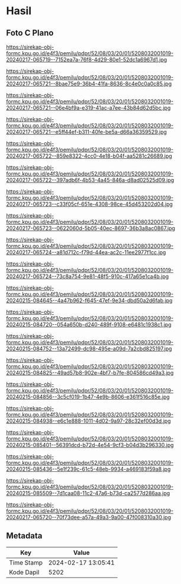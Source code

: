 # Hasil

## Foto C Plano

https://sirekap-obj-formc.kpu.go.id/e4f3/pemilu/pdpr/52/08/03/20/01/5208032001019-20240217-065719--7152ea7a-76f8-4d29-80e1-52dc1a6967d1.jpg

https://sirekap-obj-formc.kpu.go.id/e4f3/pemilu/pdpr/52/08/03/20/01/5208032001019-20240217-065721--8bae75e9-36b4-41fa-8636-8c4e0c0a0c85.jpg

https://sirekap-obj-formc.kpu.go.id/e4f3/pemilu/pdpr/52/08/03/20/01/5208032001019-20240217-065721--06e4bf9a-e319-41ac-a7ee-43b84d62d5bc.jpg

https://sirekap-obj-formc.kpu.go.id/e4f3/pemilu/pdpr/52/08/03/20/01/5208032001019-20240217-065721--e5ff44ef-b311-40fe-be5a-d66a36359529.jpg

https://sirekap-obj-formc.kpu.go.id/e4f3/pemilu/pdpr/52/08/03/20/01/5208032001019-20240217-065722--859e8322-4cc0-4e18-b04f-aa5281c26689.jpg

https://sirekap-obj-formc.kpu.go.id/e4f3/pemilu/pdpr/52/08/03/20/01/5208032001019-20240217-065722--397adb6f-4b53-4a45-846a-d8ad02525d09.jpg

https://sirekap-obj-formc.kpu.go.id/e4f3/pemilu/pdpr/52/08/03/20/01/5208032001019-20240217-065723--c33f05cf-651e-4308-98ce-45d453202d04.jpg

https://sirekap-obj-formc.kpu.go.id/e4f3/pemilu/pdpr/52/08/03/20/01/5208032001019-20240217-065723--0622060d-5b05-40ec-8697-36b3a8ac0867.jpg

https://sirekap-obj-formc.kpu.go.id/e4f3/pemilu/pdpr/52/08/03/20/01/5208032001019-20240217-065724--a81d712c-f79d-44ea-ac2c-11ee2977f1cc.jpg

https://sirekap-obj-formc.kpu.go.id/e4f3/pemilu/pdpr/52/08/03/20/01/5208032001019-20240217-065724--73c8a754-9e81-48f5-910c-417a65e1ca4b.jpg

https://sirekap-obj-formc.kpu.go.id/e4f3/pemilu/pdpr/52/08/03/20/01/5208032001019-20240215-084645--4a47b962-f645-47ef-9e34-dbd50a2d6fab.jpg

https://sirekap-obj-formc.kpu.go.id/e4f3/pemilu/pdpr/52/08/03/20/01/5208032001019-20240215-084720--054a650b-d240-489f-9108-e6481c1938c1.jpg

https://sirekap-obj-formc.kpu.go.id/e4f3/pemilu/pdpr/52/08/03/20/01/5208032001019-20240215-084752--13a72499-dc98-495e-a09d-7a2cbd825197.jpg

https://sirekap-obj-formc.kpu.go.id/e4f3/pemilu/pdpr/52/08/03/20/01/5208032001019-20240215-084825--49ad57b8-902e-4bf7-b7fe-804586cd49a3.jpg

https://sirekap-obj-formc.kpu.go.id/e4f3/pemilu/pdpr/52/08/03/20/01/5208032001019-20240215-084856--3c5cf019-1b47-4e9b-8606-e361f516c85e.jpg

https://sirekap-obj-formc.kpu.go.id/e4f3/pemilu/pdpr/52/08/03/20/01/5208032001019-20240215-084938--e6c1e888-1011-4d02-9a97-28c32ef00d3d.jpg

https://sirekap-obj-formc.kpu.go.id/e4f3/pemilu/pdpr/52/08/03/20/01/5208032001019-20240215-085401--56391dcd-b72d-4e54-9cf3-b04d3b296330.jpg

https://sirekap-obj-formc.kpu.go.id/e4f3/pemilu/pdpr/52/08/03/20/01/5208032001019-20240215-085436--5e1f239c-61c5-48eb-9934-a469183f59a8.jpg

https://sirekap-obj-formc.kpu.go.id/e4f3/pemilu/pdpr/52/08/03/20/01/5208032001019-20240215-085509--7d1caa08-11c2-47a6-b73d-ca2577d286aa.jpg

https://sirekap-obj-formc.kpu.go.id/e4f3/pemilu/pdpr/52/08/03/20/01/5208032001019-20240217-065720--70f73dee-a57a-49a3-9a00-47f008310a30.jpg


## Metadata

| Key        | Value               |
| ---------- | ------------------- |
| Time Stamp | 2024-02-17 13:05:41 |
| Kode Dapil | 5202                |




